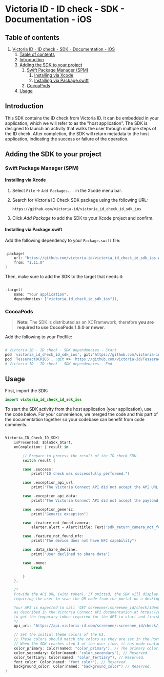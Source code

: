# Victoria ID - ID check - SDK - Documentation - iOS

## Table of contents

1. [Victoria ID - ID check - SDK - Documentation - iOS](#victoria-id---id-check---sdk---documentation---ios)
   1. [Table of contents](#table-of-contents)
   2. [Introduction](#introduction)
   3. [Adding the SDK to your project](#adding-the-sdk-to-your-project)
      1. [Swift Package Manager (SPM)](#swift-package-manager-spm)
         1. [Installing via Xcode](#installing-via-xcode)
         2. [Installing via Package.swift](#installing-via-packageswift)
      2. [CocoaPods](#cocoapods)
   4. [Usage](#usage)


## Introduction

This SDK contains the ID check from Victoria ID. It can be embedded in your application, which we will refer to as the "host application".
The SDK is designed to launch an activity that walks the user through multiple steps of the ID check. After completion, the SDK will return metadata to the host application, indicating the success or failure of the operation.


## Adding the SDK to your project

### Swift Package Manager (SPM)

#### Installing via Xcode

1. Select `File` -> `Add Packages...` in the Xcode menu bar.
2. Search for Victoria ID Check SDK package using the following URL:

   ```
   https://github.com/victoria-id/victoria_id_check_id_sdk_ios
   ```
3. Click _Add Package_ to add the SDK to your Xcode project and confirm.

#### Installing via Package.swift

Add the following dependency to your `Package.swift` file:

```swift

.package(
    url: "https://github.com/victoria-id/victoria_id_check_id_sdk_ios.git",
    from: "1.11.0"
)

```

Then, make sure to add the SDK to the target that needs it:

```swift

.target(
    name: "Your application",
    dependencies: ["victoria_id_check_id_sdk_ios"]),

```

### CocoaPods

> **Note**: The SDK is distributed as an XCFramework, therefore **you are required to use CocoaPods 1.9.0 or newer**.

Add the following to your Podfile:

```ruby

# Victoria-ID - ID check - SDK dependencies - Start
pod 'victoria_id_check_id_sdk_ios', git:'https://github.com/victoria-id/victoria_id_check_id_sdk_ios.git'
pod 'TesseractOCRiOS', :git => 'https://github.com/victoria-id/Tesseract-OCR-iOS', :tag => 'v5.5'
# Victoria-ID - ID check - SDK dependencies - End

```

## Usage

First, import the SDK:
```swift
import victoria_id_check_id_sdk_ios
```

To start the SDK activity from the host application (your application), use the code below.
For your convenience, we merged the code and this part of the documentation together so your codebase can benefit from code comments.

```swift

Victoria_ID_Check_ID_SDK(
    isPresented: $blnSdk_Start,
    onCompletion: { result in

        // Prepare to process the result of the ID check SDK.
        switch result {

        case .success:
            print("ID check was successfully performed.")

        case .exception_api_url:
            print("The Victoria Connect API did not accept the API URL to be able to start the process.")

        case .exception_api_data:
            print("The Victoria Connect API did not accept the payload data to finish the process.")

        case .exception_generic:
            print("Generic exception")

        case .feature_not_found_camera:
            alerter.alert = Alert(title: Text("sdk_return_camera_not_found_text"))

        case .feature_not_found_nfc:
            print("The device does not have NFC capability")

        case .data_share_decline:
            print("User declined to share data")

        case .none:
            break

        }
    },

    /*
    Provide the API URL (with token). If omitted, the SDK will display the QR code scanner step,
    requiring the user to scan the QR code from the portal on a desktop computer.

    Your API is expected to call `GET screenee/:screenee_id/check/identity/travel_document/text_chip_certificate/token/`
    as described in the Victoria Connect API documentation at https://doc.api.victoria-id.com/#1f481ddb-3547-4c17-8ec4-e47dfd47fb71
    to get the temporary token required for the API to start and finish the process.
    */
    api_uri: "https://api.victoria-id.com/screenee/:screenee_id/check/identity/travel_document/text_chip_certificate/?domain=example.victoria-id.com&token=<token>",

    // Set the initial theme colors of the UI.
    // These colors should match the colors as they are set in the Portal settings of the screening portal.
    // When the SDK reaches step 3 of the user flow, it has made contact with the portal and fetched updated colors.
    color_primary: Color(named: "color_primary"), // The primary color used for call-to-action elements.
    color_secondary: Color(named: "color_secondary"), // Reserved.
    color_tertiary: Color(named: "color_tertiary"), // Reserved.
    font_color: Color(named: "font_color"), // Reserved.
    background_color: Color(named: "background_color") // Reserved.
)

```
